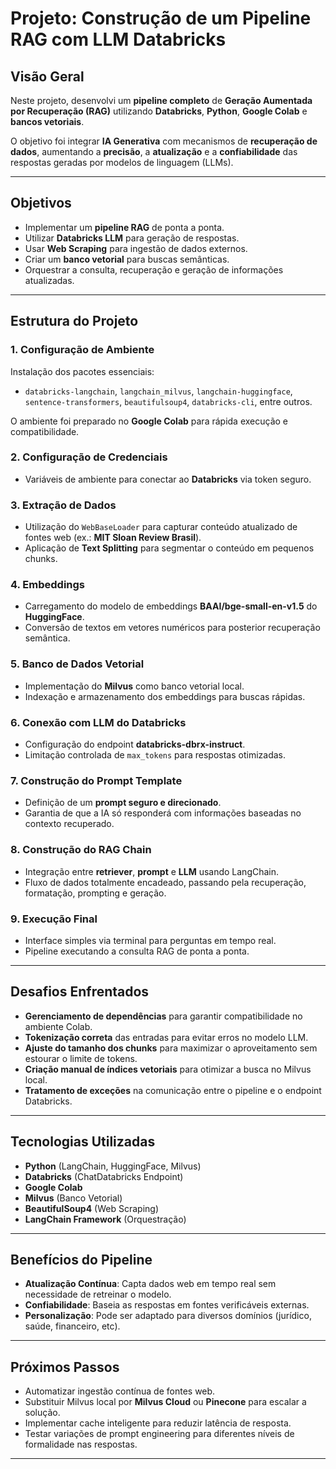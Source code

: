 
# Projeto: Construção de um Pipeline RAG com LLM Databricks

## Visão Geral
Neste projeto, desenvolvi um **pipeline completo** de **Geração Aumentada por Recuperação (RAG)** utilizando **Databricks**, **Python**, **Google Colab** e **bancos vetoriais**.

O objetivo foi integrar **IA Generativa** com mecanismos de **recuperação de dados**, aumentando a **precisão**, a **atualização** e a **confiabilidade** das respostas geradas por modelos de linguagem (LLMs).

---

## Objetivos
- Implementar um **pipeline RAG** de ponta a ponta.
- Utilizar **Databricks LLM** para geração de respostas.
- Usar **Web Scraping** para ingestão de dados externos.
- Criar um **banco vetorial** para buscas semânticas.
- Orquestrar a consulta, recuperação e geração de informações atualizadas.

---

## Estrutura do Projeto

### 1. Configuração de Ambiente
Instalação dos pacotes essenciais:  
- `databricks-langchain`, `langchain_milvus`, `langchain-huggingface`, `sentence-transformers`, `beautifulsoup4`, `databricks-cli`, entre outros.

O ambiente foi preparado no **Google Colab** para rápida execução e compatibilidade.

### 2. Configuração de Credenciais
- Variáveis de ambiente para conectar ao **Databricks** via token seguro.

### 3. Extração de Dados
- Utilização do `WebBaseLoader` para capturar conteúdo atualizado de fontes web (ex.: **MIT Sloan Review Brasil**).
- Aplicação de **Text Splitting** para segmentar o conteúdo em pequenos chunks.

### 4. Embeddings
- Carregamento do modelo de embeddings **BAAI/bge-small-en-v1.5** do **HuggingFace**.
- Conversão de textos em vetores numéricos para posterior recuperação semântica.

### 5. Banco de Dados Vetorial
- Implementação do **Milvus** como banco vetorial local.
- Indexação e armazenamento dos embeddings para buscas rápidas.

### 6. Conexão com LLM do Databricks
- Configuração do endpoint **databricks-dbrx-instruct**.
- Limitação controlada de `max_tokens` para respostas otimizadas.

### 7. Construção do Prompt Template
- Definição de um **prompt seguro e direcionado**.
- Garantia de que a IA só responderá com informações baseadas no contexto recuperado.

### 8. Construção do RAG Chain
- Integração entre **retriever**, **prompt** e **LLM** usando LangChain.
- Fluxo de dados totalmente encadeado, passando pela recuperação, formatação, prompting e geração.

### 9. Execução Final
- Interface simples via terminal para perguntas em tempo real.
- Pipeline executando a consulta RAG de ponta a ponta.

---

## Desafios Enfrentados
- **Gerenciamento de dependências** para garantir compatibilidade no ambiente Colab.
- **Tokenização correta** das entradas para evitar erros no modelo LLM.
- **Ajuste do tamanho dos chunks** para maximizar o aproveitamento sem estourar o limite de tokens.
- **Criação manual de índices vetoriais** para otimizar a busca no Milvus local.
- **Tratamento de exceções** na comunicação entre o pipeline e o endpoint Databricks.

---

## Tecnologias Utilizadas
- **Python** (LangChain, HuggingFace, Milvus)
- **Databricks** (ChatDatabricks Endpoint)
- **Google Colab**
- **Milvus** (Banco Vetorial)
- **BeautifulSoup4** (Web Scraping)
- **LangChain Framework** (Orquestração)

---

## Benefícios do Pipeline
- **Atualização Contínua**: Capta dados web em tempo real sem necessidade de retreinar o modelo.
- **Confiabilidade**: Baseia as respostas em fontes verificáveis externas.
- **Personalização**: Pode ser adaptado para diversos domínios (jurídico, saúde, financeiro, etc).

---

## Próximos Passos
- Automatizar ingestão contínua de fontes web.
- Substituir Milvus local por **Milvus Cloud** ou **Pinecone** para escalar a solução.
- Implementar cache inteligente para reduzir latência de resposta.
- Testar variações de prompt engineering para diferentes níveis de formalidade nas respostas.

---

